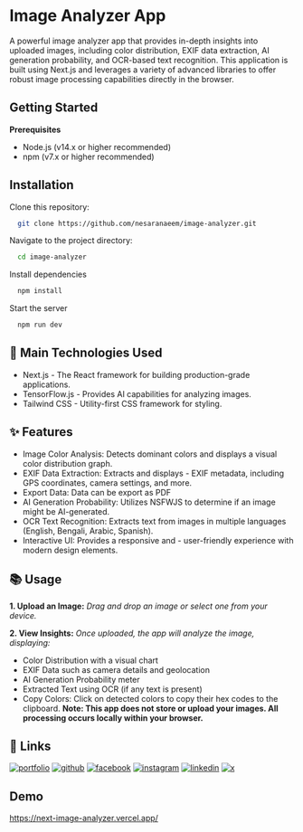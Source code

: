 # Image Analyzer App

A powerful image analyzer app that provides in-depth insights into uploaded images, including color distribution, EXIF data extraction, AI generation probability, and OCR-based text recognition. This application is built using Next.js and leverages a variety of advanced libraries to offer robust image processing capabilities directly in the browser.

## Getting Started

**Prerequisites**

- Node.js (v14.x or higher recommended)
- npm (v7.x or higher recommended)

## Installation

Clone this repository:

```bash
  git clone https://github.com/nesaranaeem/image-analyzer.git

```

Navigate to the project directory:

```bash
  cd image-analyzer
```

Install dependencies

```bash
  npm install
```

Start the server

```bash
  npm run dev
```

## 🔧 Main Technologies Used

- Next.js - The React framework for building production-grade applications.
- TensorFlow.js - Provides AI capabilities for analyzing images.
- Tailwind CSS - Utility-first CSS framework for styling.

## ✨ Features

- Image Color Analysis: Detects dominant colors and displays a visual color distribution graph.
- EXIF Data Extraction: Extracts and displays - EXIF metadata, including GPS coordinates, camera settings, and more.
- Export Data: Data can be export as PDF
- AI Generation Probability: Utilizes NSFWJS to determine if an image might be AI-generated.
- OCR Text Recognition: Extracts text from images in multiple languages (English, Bengali, Arabic, Spanish).
- Interactive UI: Provides a responsive and - user-friendly experience with modern design elements.

## 📚 Usage

**1. Upload an Image:** _Drag and drop an image or select one from your device._

**2. View Insights:** _Once uploaded, the app will analyze the image, displaying:_

- Color Distribution with a visual chart
- EXIF Data such as camera details and geolocation
- AI Generation Probability meter
- Extracted Text using OCR (if any text is present)
- Copy Colors: Click on detected colors to copy their hex codes to the clipboard.
  **Note: This app does not store or upload your images. All processing occurs locally within your browser.**

## 🔗 Links

[![portfolio](https://img.shields.io/badge/portfolio-000?style=for-the-badge&logo=ko-fi&logoColor=white)](https://nesaran.com/)
[![github](https://img.shields.io/badge/github-333?style=for-the-badge&logo=github&logoColor=white)](https://github.com/nesaranaeem)
[![facebook](https://img.shields.io/badge/facebook-1877F2?style=for-the-badge&logo=facebook&logoColor=white)](https://facebook.com/nesaranaeem)
[![instagram](https://img.shields.io/badge/instagram-E4405F?style=for-the-badge&logo=instagram&logoColor=white)](https://instagram.com/nesaranaeem)
[![linkedin](https://img.shields.io/badge/linkedin-0A66C2?style=for-the-badge&logo=linkedin&logoColor=white)](https://www.linkedin.com/in/nesaranaeem)
[![x](https://img.shields.io/badge/X-1DA1F2?style=for-the-badge&logo=x&logoColor=white)](https://twitter.com/nesaranaeem)

## Demo

https://next-image-analyzer.vercel.app/
